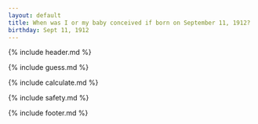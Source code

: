 ```yaml
---
layout: default
title: When was I or my baby conceived if born on September 11, 1912?
birthday: Sept 11, 1912
---
```


{% include header.md %}

{% include guess.md %}

{% include calculate.md %}

{% include safety.md %}

{% include footer.md %}



